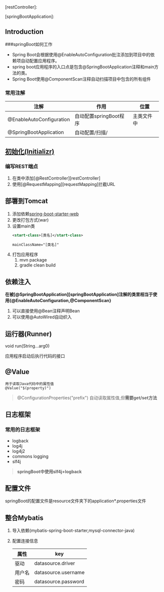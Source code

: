[restController]:

[springBootApplication]:

## Introduction
###springBoot如何工作

* Spring Boot会根据使用@EnableAutoConfiguration批注添加到项目中的依赖项自动配置应用程序。
* spring boot应用程序的入口点是包含@SpringBootApplication注释和main方法的类。
* Spring Boot使用@ComponentScan注释自动扫描项目中包含的所有组件

### 常用注解
| 注解                     | 作用                   | 位置       |
| ------------------------ | ---------------------- | ---------- |
| @EnableAutoConfiguration | 自动配置springBoot程序 | 主类文件中 |
| @SpringBootApplication   | 自动配置/扫描/                  |            |

## [初始化(Initializr)](https://start.spring.io/)
### 编写REST端点
1. 在类中添加[@RestController][restController]
2. 使用[@RequestMapping][requestMapping]拦截URL

## 部署到Tomcat

1. 添加依赖[spring-boot-starter-web](https://mvnrepository.com/artifact/org.springframework.boot/spring-boot-starter-web)
2. 更改打包方式(war)
3. 设置main类
   ```xml
   <start-class>[类名]</start-class>
   ```
   ```text
   mainClassName="[类名]"
   ```
4. 打包应用程序
   1. mvn package
   2. gradle clean build

## 依赖注入

**在被[@SpringBootApplication][springBootApplication]注解的类里相当于使用{@EnableAutoConfiguration,@ComponentScan}**

1. 可以直接使用@Bean注释声明Bean
2. 可以使用@AutoWired自动织入

## 运行器(Runner)
void run(String...arg0)

应用程序启动后执行代码的接口

## @Value
    用于读取Java代码中的属性值
    @Value("$(property)")

> @ConfigurationProperties("prefix")
> 自动读取属性值,但**需要get/set方法**
## 日志框架

### 常用的日志框架
* logback
* log4j
* log4j2
* commons logging
* slf4j

> **springBoot中使用slf4j+logback**


## 配置文件
springBoot的配置文件是resource文件夹下的application\*.properties文件


## 整合Mybatis

1. 导入依赖(mybatis-spring-boot-starter,mysql-connector-java)
2. 配置连接信息

    |属性|key|
    |---|---|
    |驱动|datasource.driver|
    |用户名|datasource.username|
    |密码|datasource.password|

